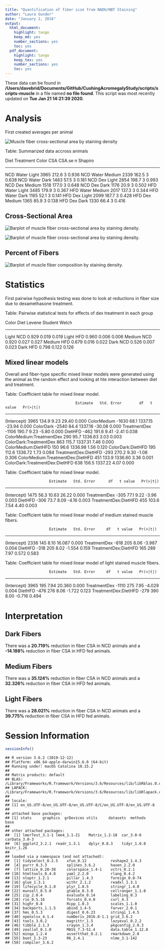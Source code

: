 ```yaml
---
title: "Quantification of fiber size from NADH/NBT Staining"
author: "Laura Gunder"
date: "January 2, 2018"
output:
  html_document:
    highlight: tango
    keep_md: yes
    number_sections: yes
    toc: yes
  pdf_document:
    highlight: tango
    keep_tex: yes
    number_sections: yes
    toc: yes
---
```







These data can be found in **/Users/davebrid/Documents/GitHub/CushingAcromegalyStudy/scripts/scripts-muscle** in a file named **no file found**.  This script was most recently updated on **Tue Jan 21 14:21:39 2020**.

# Analysis

First created averages per animal



![Muscle fiber cross-sectional area by staining density](figures/CSA-boxplot-1.png)




Table: Summarized data accross animals

Diet   Treatment   Color      CSA   CSA.se    n   Shapiro
-----  ----------  -------  -----  -------  ---  --------
NCD    Water       Light     3965    212.6    3     0.936
NCD    Water       Medium    2339    162.5    3     0.638
NCD    Water       Dark      1483     57.5    3     0.181
NCD    Dex         Light     2854    198.7    3     0.993
NCD    Dex         Medium    1518    177.0    3     0.648
NCD    Dex         Dark      1176     20.9    3     0.502
HFD    Water       Light     3485    179.9    3     0.367
HFD    Water       Medium    2017    137.3    3     0.344
HFD    Water       Dark      1165     52.1    3     0.141
HFD    Dex         Light     2099    187.7    3     0.428
HFD    Dex         Medium    1365     85.9    3     0.138
HFD    Dex         Dark      1330     66.4    3     0.416

## Cross-Sectional Area

![Barplot of muscle fiber cross-sectional area by staining density.](figures/fiber-type-CSA-barplot-1.png)

![Barplot of muscle fiber cross-sectional area by staining density.](figures/fiber-type-CSA-barplot-2-1.png)

## Percent of Fibers

![Barplot of muscle fiber composition by staining density.](figures/fiber-type-composition-barplot-1.png)

# Statistics

First pairwise hypothesis testing was done to look at reductions in fiber size due to dexamethasone treatment.


Table: Pairwise statistical tests for effects of dex treatment in each group

Color    Diet    Levene   Student   Welch
-------  -----  -------  --------  ------
Light    NCD      0.929     0.019   0.019
Light    HFD      0.960     0.006   0.006
Medium   NCD      0.920     0.027   0.027
Medium   HFD      0.679     0.016   0.022
Dark     NCD      0.526     0.007   0.023
Dark     HFD      0.798     0.122   0.126

## Mixed linear models

Overall and fiber-type specific mixed linear models were generated using the animal as the random effect and looking at hte interaction between diet and treatment.


Table: Coefficient table for mixed linear model.

                                    Estimate   Std. Error        df   t value   Pr(>|t|)
---------------------------------  ---------  -----------  --------  --------  ---------
(Intercept)                             3965        134.9      9.23     29.40      0.000
ColorMedium                            -1630         68.1   1337.15    -23.94      0.000
ColorDark                              -2540         84.4   1337.16    -30.08      0.000
TreatmentDex                           -1106        190.7      9.23     -5.80      0.000
DietHFD                                 -462        191.6      9.41     -2.41      0.038
ColorMedium:TreatmentDex                 290         95.7   1336.63      3.03      0.003
ColorDark:TreatmentDex                   863        115.7   1337.31      7.46      0.000
ColorMedium:DietHFD                      150         96.6   1336.98      1.56      0.120
ColorDark:DietHFD                        195        112.6   1336.72      1.73      0.084
TreatmentDex:DietHFD                    -293        270.2      9.30     -1.08      0.306
ColorMedium:TreatmentDex:DietHFD         451        133.9   1336.60      3.36      0.001
ColorDark:TreatmentDex:DietHFD           638        156.5   1337.22      4.07      0.000



Table: Coefficient table for mixed linear model.

                        Estimate   Std. Error      df   t value   Pr(>|t|)
---------------------  ---------  -----------  ------  --------  ---------
(Intercept)                 1475         56.3   10.63     26.22      0.000
TreatmentDex                -305         77.1    9.22     -3.96      0.003
DietHFD                     -306         73.7    8.09     -4.16      0.003
TreatmentDex:DietHFD         455        103.6    7.54      4.40      0.003



Table: Coefficient table for mixed linear model of medium stained muscle fibers.

                        Estimate   Std. Error     df   t value   Pr(>|t|)
---------------------  ---------  -----------  -----  --------  ---------
(Intercept)                 2336          145   8.10    16.087      0.000
TreatmentDex                -818          205   8.06    -3.987      0.004
DietHFD                     -318          205   8.02    -1.554      0.159
TreatmentDex:DietHFD         165          289   7.97     0.572      0.583



Table: Coefficient table for mixed linear model of light stained muscle fibers.

                        Estimate   Std. Error     df   t value   Pr(>|t|)
---------------------  ---------  -----------  -----  --------  ---------
(Intercept)                 3965          195   7.94    20.360      0.000
TreatmentDex               -1110          275   7.95    -4.029      0.004
DietHFD                     -476          276   8.06    -1.722      0.123
TreatmentDex:DietHFD        -279          390   8.00    -0.716      0.494


# Interpretation

## Dark Fibers

There was a **20.719%** reduction in fiber CSA in NCD animals and a **-14.188%** reduction in fiber CSA in HFD fed animals.  

## Medium Fibers

There was a **35.124%** reduction in fiber CSA in NCD animals and a **32.326%** reduction in fiber CSA in HFD fed animals.

## Light Fibers

There was a **28.021%** reduction in fiber CSA in NCD animals and a **39.775%** reduction in fiber CSA in HFD fed animals.

# Session Information


```r
sessionInfo()
```

```
## R version 3.6.2 (2019-12-12)
## Platform: x86_64-apple-darwin15.6.0 (64-bit)
## Running under: macOS Catalina 10.15.2
## 
## Matrix products: default
## BLAS:   /Library/Frameworks/R.framework/Versions/3.6/Resources/lib/libRblas.0.dylib
## LAPACK: /Library/Frameworks/R.framework/Versions/3.6/Resources/lib/libRlapack.dylib
## 
## locale:
## [1] en_US.UTF-8/en_US.UTF-8/en_US.UTF-8/C/en_US.UTF-8/en_US.UTF-8
## 
## attached base packages:
## [1] stats     graphics  grDevices utils     datasets  methods   base     
## 
## other attached packages:
##  [1] lmerTest_3.1-1 lme4_1.1-21    Matrix_1.2-18  car_3.0-6      carData_3.0-3 
##  [6] ggplot2_3.2.1  readr_1.3.1    dplyr_0.8.3    tidyr_1.0.0    knitr_1.26    
## 
## loaded via a namespace (and not attached):
##  [1] tidyselect_0.2.5    xfun_0.12           reshape2_1.4.3     
##  [4] purrr_0.3.3         splines_3.6.2       haven_2.2.0        
##  [7] lattice_0.20-38     colorspace_1.4-1    vctrs_0.2.1        
## [10] htmltools_0.4.0     yaml_2.2.0          rlang_0.4.2        
## [13] nloptr_1.2.1        pillar_1.4.3        foreign_0.8-74     
## [16] glue_1.3.1          withr_2.1.2         readxl_1.3.1       
## [19] lifecycle_0.1.0     plyr_1.8.5          stringr_1.4.0      
## [22] munsell_0.5.0       gtable_0.3.0        cellranger_1.1.0   
## [25] zip_2.0.4           evaluate_0.14       labeling_0.3       
## [28] rio_0.5.16          forcats_0.4.0       curl_4.3           
## [31] highr_0.8           Rcpp_1.0.3          scales_1.1.0       
## [34] backports_1.1.5     abind_1.4-5         farver_2.0.1       
## [37] hms_0.5.3           digest_0.6.23       stringi_1.4.5      
## [40] openxlsx_4.1.4      numDeriv_2016.8-1.1 grid_3.6.2         
## [43] tools_3.6.2         magrittr_1.5        lazyeval_0.2.2     
## [46] tibble_2.1.3        crayon_1.3.4        pkgconfig_2.0.3    
## [49] zeallot_0.1.0       MASS_7.3-51.4       data.table_1.12.8  
## [52] minqa_1.2.4         assertthat_0.2.1    rmarkdown_2.0      
## [55] boot_1.3-23         R6_2.4.1            nlme_3.1-142       
## [58] compiler_3.6.2
```
